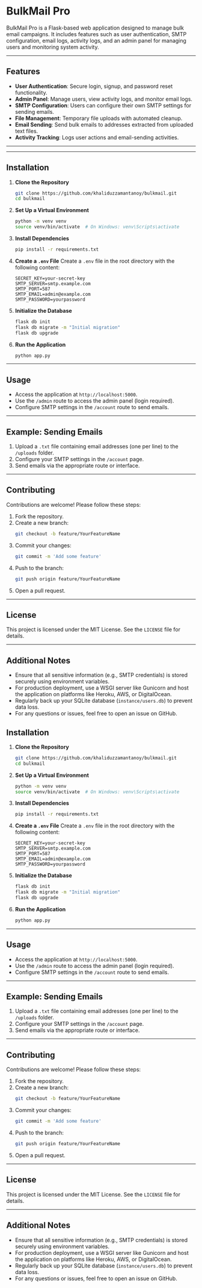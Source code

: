# BulkMail Pro

BulkMail Pro is a Flask-based web application designed to manage bulk email campaigns. It includes features such as user authentication, SMTP configuration, email logs, activity logs, and an admin panel for managing users and monitoring system activity.

---

## Features

- **User Authentication**: Secure login, signup, and password reset functionality.
- **Admin Panel**: Manage users, view activity logs, and monitor email logs.
- **SMTP Configuration**: Users can configure their own SMTP settings for sending emails.
- **File Management**: Temporary file uploads with automated cleanup.
- **Email Sending**: Send bulk emails to addresses extracted from uploaded text files.
- **Activity Tracking**: Logs user actions and email-sending activities.

---

---

## Installation

1.  **Clone the Repository**
    ```bash
    git clone https://github.com/khaliduzzamantanoy/bulkmail.git
    cd bulkmail
    ```

2.  **Set Up a Virtual Environment**
    ```bash
    python -m venv venv
    source venv/bin/activate  # On Windows: venv\Scripts\activate
    ```

3.  **Install Dependencies**
    ```bash
    pip install -r requirements.txt
    ```

4.  **Create a `.env` File**
    Create a `.env` file in the root directory with the following content:

    ```env
    SECRET_KEY=your-secret-key
    SMTP_SERVER=smtp.example.com
    SMTP_PORT=587
    SMTP_EMAIL=admin@example.com
    SMTP_PASSWORD=yourpassword
    ```

5.  **Initialize the Database**
    ```bash
    flask db init
    flask db migrate -m "Initial migration"
    flask db upgrade
    ```

6.  **Run the Application**
    ```bash
    python app.py
    ```

---

## Usage

* Access the application at `http://localhost:5000`.
* Use the `/admin` route to access the admin panel (login required).
* Configure SMTP settings in the `/account` route to send emails.

---

## Example: Sending Emails

1.  Upload a `.txt` file containing email addresses (one per line) to the `/uploads` folder.
2.  Configure your SMTP settings in the `/account` page.
3.  Send emails via the appropriate route or interface.

---

## Contributing

Contributions are welcome! Please follow these steps:

1.  Fork the repository.
2.  Create a new branch:
    ```bash
    git checkout -b feature/YourFeatureName
    ```
3.  Commit your changes:
    ```bash
    git commit -m 'Add some feature'
    ```
4.  Push to the branch:
    ```bash
    git push origin feature/YourFeatureName
    ```
5.  Open a pull request.

---

## License

This project is licensed under the MIT License. See the `LICENSE` file for details.

---

## Additional Notes

* Ensure that all sensitive information (e.g., SMTP credentials) is stored securely using environment variables.
* For production deployment, use a WSGI server like Gunicorn and host the application on platforms like Heroku, AWS, or DigitalOcean.
* Regularly back up your SQLite database (`instance/users.db`) to prevent data loss.
* For any questions or issues, feel free to open an issue on GitHub.
## Installation

1.  **Clone the Repository**
    ```bash
    git clone https://github.com/khaliduzzamantanoy/bulkmail.git
    cd bulkmail
    ```

2.  **Set Up a Virtual Environment**
    ```bash
    python -m venv venv
    source venv/bin/activate  # On Windows: venv\Scripts\activate
    ```

3.  **Install Dependencies**
    ```bash
    pip install -r requirements.txt
    ```

4.  **Create a `.env` File**
    Create a `.env` file in the root directory with the following content:

    ```env
    SECRET_KEY=your-secret-key
    SMTP_SERVER=smtp.example.com
    SMTP_PORT=587
    SMTP_EMAIL=admin@example.com
    SMTP_PASSWORD=yourpassword
    ```

5.  **Initialize the Database**
    ```bash
    flask db init
    flask db migrate -m "Initial migration"
    flask db upgrade
    ```

6.  **Run the Application**
    ```bash
    python app.py
    ```

---

## Usage

* Access the application at `http://localhost:5000`.
* Use the `/admin` route to access the admin panel (login required).
* Configure SMTP settings in the `/account` route to send emails.

---

## Example: Sending Emails

1.  Upload a `.txt` file containing email addresses (one per line) to the `/uploads` folder.
2.  Configure your SMTP settings in the `/account` page.
3.  Send emails via the appropriate route or interface.

---

## Contributing

Contributions are welcome! Please follow these steps:

1.  Fork the repository.
2.  Create a new branch:
    ```bash
    git checkout -b feature/YourFeatureName
    ```
3.  Commit your changes:
    ```bash
    git commit -m 'Add some feature'
    ```
4.  Push to the branch:
    ```bash
    git push origin feature/YourFeatureName
    ```
5.  Open a pull request.

---

## License

This project is licensed under the MIT License. See the `LICENSE` file for details.

---

## Additional Notes

* Ensure that all sensitive information (e.g., SMTP credentials) is stored securely using environment variables.
* For production deployment, use a WSGI server like Gunicorn and host the application on platforms like Heroku, AWS, or DigitalOcean.
* Regularly back up your SQLite database (`instance/users.db`) to prevent data loss.
* For any questions or issues, feel free to open an issue on GitHub.

